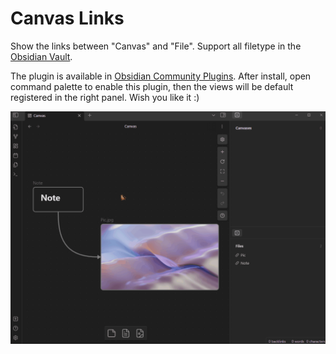 # Canvas Links

Show the links between "Canvas" and "File". Support all filetype in the [Obsidian Vault](https://obsidian.md/).

The plugin is available in [Obsidian Community Plugins](https://obsidian.md/plugins). After install, open command palette to enable this plugin, then the views will be default registered in the right panel. Wish you like it :)

![demo](./image/demo.gif)